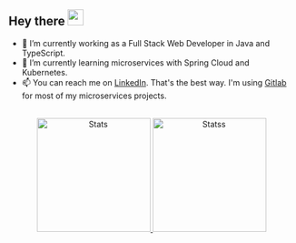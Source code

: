 <h2 align="start">
  Hey there <img src="https://media.giphy.com/media/hvRJCLFzcasrR4ia7z/giphy.gif" width="28"> 
   <!-- I'm <a href="">Tony Robin</a>!  -->
</h2>

- :hammer: I’m currently working as a Full Stack Web Developer in Java and TypeScript.
- 🌱 I’m currently learning microservices with Spring Cloud and Kubernetes.
- 📫 You can reach me on [LinkedIn](https://www.linkedin.com/in/kristoffer-pettersson3). That's the best way. I'm using [Gitlab](https://gitlab.com/KQT3) for most of my microservices projects.

<!--
**KQT3/KQT3** is a ✨ _special_ ✨ repository because its `README.md` (this file) appears on your GitHub profile.

Here are some ideas to get you started:

- 🔭 I’m currently working on ...
- 🌱 I’m currently learning YAML
- 👯 I’m looking to collaborate on ...
- 🤔 I’m looking for help with ...
- 💬 Ask me about ...
- 📫 How to reach me: ...
- 😄 Pronouns: ...
- ⚡ Fun fact: ...
-->
<br>
<div align="center"> 
<a href={"#"}>
<img height=200 src="https://github-readme-stats-git-masterrstaa-rickstaa.vercel.app/api/top-langs/?username=kqt3&layout=compact&langs_count=10&hide_border=false&include_orgs=true&theme=transparent&line_height=28&card_width=350" alt="Stats" />
</a>
<a href={"#"}>
<img height=200 src="https://github-readme-stats-git-masterrstaa-rickstaa.vercel.app/api?username=kqt3&show_icons=true&count_private=true&line_height=28&hide_border=false&card_width=450&include_all_commits=true&include_orgs=true&exclude_repo=github-readme-stats&theme=transparent" alt="Statss" />
</a>

</div>
<br>





